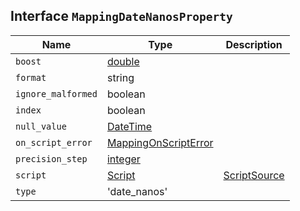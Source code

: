 ## Interface `MappingDateNanosProperty`

| Name | Type | Description |
| - | - | - |
| `boost` | [double](./double.md) | &nbsp; |
| `format` | string | &nbsp; |
| `ignore_malformed` | boolean | &nbsp; |
| `index` | boolean | &nbsp; |
| `null_value` | [DateTime](./DateTime.md) | &nbsp; |
| `on_script_error` | [MappingOnScriptError](./MappingOnScriptError.md) | &nbsp; |
| `precision_step` | [integer](./integer.md) | &nbsp; |
| `script` | [Script](./Script.md) | [ScriptSource](./ScriptSource.md) | &nbsp; |
| `type` | 'date_nanos' | &nbsp; |
